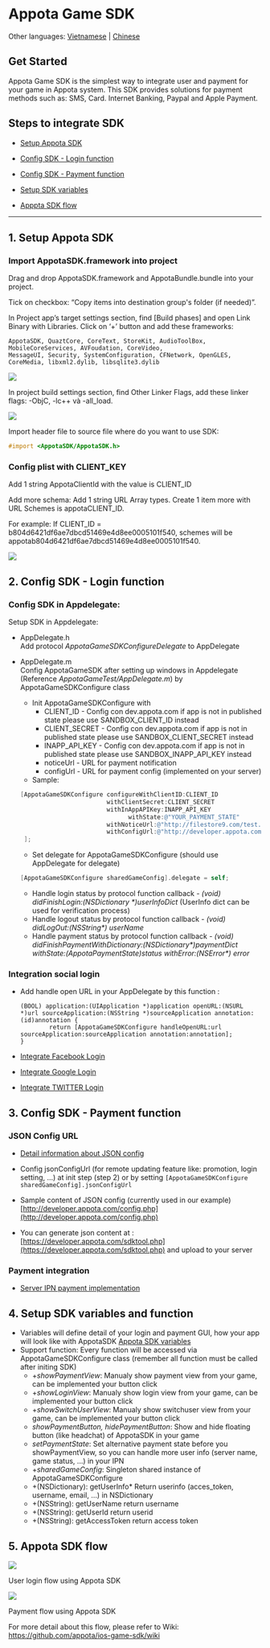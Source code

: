 # Appota Game SDK
Other languages: [Vietnamese](README.md) | [Chinese](README_CN.md)

## Get Started

Appota Game SDK is the simplest way to integrate user and payment for
your game in Appota system. This SDK provides solutions for payment
methods such as: SMS, Card. Internet Banking, Paypal and Apple Payment.

## Steps to integrate SDK

* [Setup Appota SDK](#1-setup-appota-sdk)

* [Config SDK - Login function](#2-config-sdk---login-function)

* [Config SDK - Payment function](#3-config-sdk---payment-function)
 
* [Setup SDK variables](#4-setup-sdk-variables)

* [Apppta SDK flow](#5-appota--sdk-flow)

-------------------------------

## 1. Setup Appota SDK

### Import AppotaSDK.framework into project

Drag and drop AppotaSDK.framework and AppotaBundle.bundle into your project.

Tick on checkbox: “Copy items into destination group's folder (if needed)”.

In Project app’s target settings section, find [Build phases] and open
Link Binary with Libraries. Click on ‘+’ button and add these frameworks:

```
AppotaSDK, QuaztCore, CoreText, StoreKit, AudioToolBox, MobileCoreServices, AVFoudation, CoreVideo,
MessageUI, Security, SystemConfiguration, CFNetwork, OpenGLES, CoreMedia, libxml2.dylib, libsqlite3.dylib
```

![](docs/vn/step1.jpg)

In project build settings section, find Other Linker Flags, add these linker flags: -ObjC, -lc++ và -all_load.

![](docs/vn/step2.jpg)

Import header file to source file where do you want to use SDK:

``` objective-c
#import <AppotaSDK/AppotaSDK.h>
```

### Config plist with CLIENT_KEY

Add 1 string AppotaClientId with the value is CLIENT_ID

Add more schema: Add 1 string URL Array types. Create 1 item more with URL Schemes is appotaCLIENT_ID.

For example: If CLIENT_ID = b804d6421df6ae7dbcd51469e4d8ee0005101f540,
schemes will be appotab804d6421df6ae7dbcd51469e4d8ee0005101f540.

![](docs/vn/step3.jpg)
 
## 2. Config SDK - Login function

### Config SDK in Appdelegate:

Setup SDK in Appdelegate:

- AppDelegate.h			
Add protocol *AppotaGameSDKConfigureDelegate* to AppDelegate

- AppDelegate.m			
Config AppotaGameSDK after setting up windows in Appdelegate (Reference *AppotaGameTest/AppDelegate.m*) by AppotaGameSDKConfigure class
	* Init AppotaGameSDKConfigure with 
		* CLIENT_ID - Config con dev.appota.com if app is not in published state please use SANDBOX_CLIENT_ID instead
		* CLIENT_SECRET - Config con dev.appota.com if app is not in published state please use SANDBOX_CLIENT_SECRET instead
		* INAPP_API_KEY - Config con dev.appota.com if app is not in published state please use SANDBOX_INAPP_API_KEY instead
		* noticeUrl - URL for payment notification
		* configUrl - URL for payment config (implemented on your server)
	* Sample:
	
	``` objective-c
    [AppotaGameSDKConfigure configureWithClientID:CLIENT_ID
                            withClientSecret:CLIENT_SECRET
                            withInAppAPIKey:INAPP_API_KEY
                                  withState:@"YOUR_PAYMENT_STATE"                            
                            withNoticeUrl:@"http://filestore9.com/test.php"
                            withConfigUrl:@"http://developer.appota.com/config.php"
     ];
	```
	* Set delegate for AppotaGameSDKConfigure (should use AppDelegate for delegate)
	
	``` objective-c
    [AppotaGameSDKConfigure sharedGameConfig].delegate = self;	
	```		
	* Handle login status by protocol function callback _- (void) didFinishLogin:(NSDictionary *)userInfoDict_ (UserInfo dict can be used for verification process)
	* Handle logout status by protocol function callback _- (void) didLogOut:(NSString*) userName_
	* Handle payment status by protocol function callback _- (void) didFinishPaymentWithDictionary:(NSDictionary*)paymentDict withState:(AppotaPaymentState)status withError:(NSError*) error_

	
###  Integration social login
* Add handle open URL in your AppDelegate by this function :
		
	```objc
	(BOOL) application:(UIApplication *)application openURL:(NSURL *)url sourceApplication:(NSString *)sourceApplication annotation:(id)annotation {
    		return [AppotaGameSDKConfigure handleOpenURL:url sourceApplication:sourceApplication annotation:annotation];
	}
	```
		
* [Integrate Facebook Login](FBLOGIN_INTEGRATION_EN.md)
* [Integrate Google Login](GGLOGIN_INTEGRATION_EN.md)
* [Integrate TWITTER Login](TWITTERLOGIN_INTEGRATION_EN.md)

## 3. Config SDK - Payment function

###  JSON Config URL
- [Detail information about JSON config](JSON_CONFIG_EN.md)
- Config jsonConfigUrl (for remote updating feature like: promotion, login setting, …) at init step (step 2) or by setting `[AppotaGameSDKConfigure sharedGameConfig].jsonConfigUrl`
- Sample content of JSON config (currently used in our example) [http://developer.appota.com/config.php](http://developer.appota.com/config.php)

- You can generate json content at : [https://developer.appota.com/sdktool.php](https://developer.appota.com/sdktool.php) and upload to your server

### Payment integration
- [Server IPN payment implementation](https://github.com/appota/ios-game-sdk/wiki)
## 4. Setup SDK variables and function
- Variables will define detail of your login and payment GUI, how your app will look like with AppotaSDK [Appota SDK variables](VAR_EN.md)
- Support function: Every function will be accessed via AppotaGameSDKConfigure class (remember all function must be called after initing SDK)
	* +*showPaymentView*: Manualy show payment view from your game, can be implemented your button click
	* +*showLoginView*: Manualy show login view from your game, can be implemented your button click
	* +*showSwitchUserView*: Manualy show switchuser view from your game, can be implemented your button click	
	* *showPaymentButton, hidePaymentButton*: Show and hide floating button (like headchat) of AppotaSDK in your game
	* *setPaymentState*: Set alternative payment state before you showPaymentView, so you can handle more user info (server name, game status, …) in your IPN
	* +*sharedGameConfig*: Singleton shared instance of AppotaGameSDKConfigure
	* +(NSDictionary): getUserInfo* Return userinfo (acces_token, username, email, …) in NSDictionary
	* +(NSString): getUserName return username
	* +(NSString): getUserId return userid
	* +(NSString): getAccessToken return access token	

## 5. Appota  SDK flow

![](docs/user_flow.png)

User login flow using Appota SDK

![](docs/payment_flow.png)

Payment flow using Appota SDK

For more detail about this flow, please refer to Wiki: https://github.com/appota/ios-game-sdk/wiki
